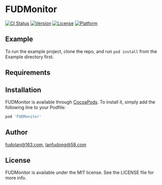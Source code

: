 # FUDMonitor

[![CI Status](https://img.shields.io/travis/fudolan@163.com/FUDMonitor.svg?style=flat)](https://travis-ci.org/fudolan@163.com/FUDMonitor)
[![Version](https://img.shields.io/cocoapods/v/FUDMonitor.svg?style=flat)](https://cocoapods.org/pods/FUDMonitor)
[![License](https://img.shields.io/cocoapods/l/FUDMonitor.svg?style=flat)](https://cocoapods.org/pods/FUDMonitor)
[![Platform](https://img.shields.io/cocoapods/p/FUDMonitor.svg?style=flat)](https://cocoapods.org/pods/FUDMonitor)

## Example

To run the example project, clone the repo, and run `pod install` from the Example directory first.

## Requirements

## Installation

FUDMonitor is available through [CocoaPods](https://cocoapods.org). To install
it, simply add the following line to your Podfile:

```ruby
pod 'FUDMonitor'
```

## Author

fudolan@163.com, lanfudong@58.com

## License

FUDMonitor is available under the MIT license. See the LICENSE file for more info.
